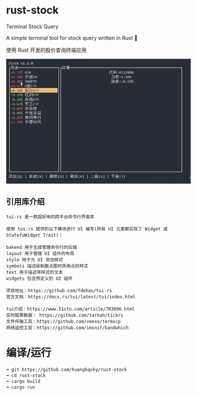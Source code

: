 # rust-stock

Terminal Stock Query

A simple terminal tool for stock query written in Rust 🦀

使用 Rust 开发的股价查询终端应用

![](images/rust-stock.gif)


## 引用库介绍

```
tui-rs 是一款超好用的跨平台命令行界面库

使用 tui.rs 提供的以下模块进行 UI 编写(所有 UI 元素都实现了 Widget 或 StatefuWidget Trait)：

bakend 用于生成管理命令行的后端
layout 用于管理 UI 组件的布局
style 用于为 UI 添加样式
symbols 描述绘制散点图时所用点的样式
text 用于描述带样式的文本
widgets 包含预定义的 UI 组件

项目地址：https://github.com/fdehau/tui-rs
官方文档：https://docs.rs/tui/latest/tui/index.html

tui介绍：https://www.51cto.com/article/703696.html
实时股票数据： https://github.com/tarkah/tickrs
文件传输工具：https://github.com/veeso/termscp
网络监控工具：https://github.com/imsnif/bandwhich

```

# 编译/运行

```
➜ git https://github.com/huangbqsky/rust-stock
➜ cd rust-stock
➜ cargo build 
➜ cargo run
```


